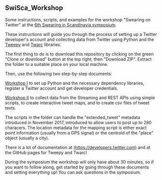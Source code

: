 
## SwiSca_Workshop

Some instructions, scripts, and examples for the workshop "Swearing on Twitter" at the [6th Swearing in Scandinavia symposium](https://swisca.wixsite.com/swisca6).

These instructions will guide you through the process of setting up a Twitter developer's account and collecting data from Twitter using Python and the [Tweepy](https://github.com/tweepy/tweepy) and [Twarc](https://github.com/DocNow/twarc) libraries.

The first thing to do is to download this repository by clicking on the green "Clone or download" button at the top right, then "Download ZIP". Extract the folder to a suitable place on your local machine.

Then, use the following two step-by-step documents:

[Workshop I](https://stcoats.github.io/SwiSca1.html) to set up Python and the necessary dependency libraries, register a Twitter account and get developer credentials.

[Workshop II](https://stcoats.github.io/SwiSca2.html) to collect data from the Streaming and REST APIs using simple scripts, to create interactive tweet maps, and to create csv files of tweet texts.

The scripts in the folder can handle the "extended_tweet" metadata introduced in November 2017, introduced to allow users to post up to 280 characers. The location metadata for the mapping script is either exact point information (usually from a GPS signal) or the centroid of the "place" object (usually a city). 

There is a lot of documentation at (https://developers.twitter.com) and at the GitHub pages for Tweepy and Twarc!

During the symposium the workshop will only have about 30 minutes, so if you want to follow along, get started by going through these documents and setting everything up! You can ask questions in the symposium.

